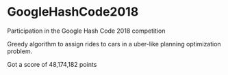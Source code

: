 # GoogleHashCode2018
Participation in the Google Hash Code 2018 competition

Greedy algorithm to assign rides to cars in a uber-like planning optimization problem.

Got a score of 48,174,182 points
